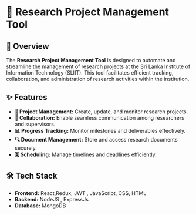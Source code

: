 # 📝 Research Project Management Tool

## 📌 Overview
The **Research Project Management Tool** is designed to automate and streamline the management of research projects at the Sri Lanka Institute of Information Technology (SLIIT). This tool facilitates efficient tracking, collaboration, and administration of research activities within the institution.

## ✨ Features
- **📁 Project Management:** Create, update, and monitor research projects.
- **👥 Collaboration:** Enable seamless communication among researchers and supervisors.
- **📊 Progress Tracking:** Monitor milestones and deliverables effectively.
- **🔍 Document Management:** Store and access research documents securely.
- **🗓️ Scheduling:** Manage timelines and deadlines efficiently.

## 🛠️ Tech Stack
- **Frontend:** React,Redux, JWT , JavaScript, CSS, HTML
- **Backend:** NodeJS , ExpressJs
- **Database:** MongoDB
